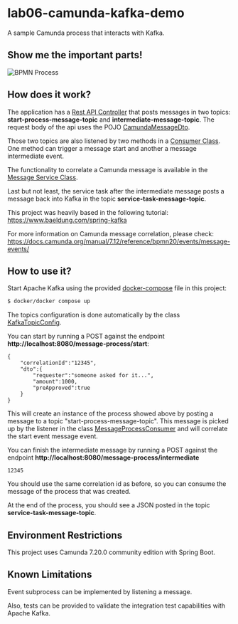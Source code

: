 # lab06-camunda-kafka-demo
A sample Camunda process that interacts with Kafka. 

## Show me the important parts!
![BPMN Process](src/main/resources/process.png)

## How does it work?

The application has a [Rest API Controller](src/main/java/org/camunda/bpm/demo/controller/MessageProcessRestController.java) that posts messages in two topics: **start-process-message-topic** and **intermediate-message-topic**. The request body of the api uses the POJO [CamundaMessageDto](src/main/java/org/camunda/bpm/demo/dto/CamundaMessageDto.java).

Those two topics are also listened by two methods in a [Consumer Class](src/main/java/org/camunda/bpm/demo/consumer/MessageProcessConsumer.java). One method can trigger a message start and another a message intermediate event.

The functionality to correlate a Camunda message is available in the [Message Service Class](src/main/java/org/camunda/bpm/demo/consumer/MessageService.java).

Last but not least, the service task after the intermediate message posts a message back into Kafka in the topic **service-task-message-topic**.

This project was heavily based in the following tutorial: https://www.baeldung.com/spring-kafka

For more information on Camunda message correlation, please check: https://docs.camunda.org/manual/7.12/reference/bpmn20/events/message-events/

## How to use it?
Start Apache Kafka using the provided [docker-compose](/docker/docker-compose.yml) file in this project:

```bash
$ docker/docker compose up
```
The topics configuration is done automatically by the class [KafkaTopicConfig](src/main/java/org/camunda/bpm/demo/config/KafkaTopicConfig.java).

You can start by running a POST against the endpoint **http://localhost:8080/message-process/start**:

```
{
	"correlationId":"12345",
	"dto":{
		"requester":"someone asked for it...",
		"amount":1000,
		"preApproved":true
	}
}
```

This will create an instance of the process showed above by posting a message to a topic "start-process-message-topic". This message is picked up by the listener in the class [MessageProcessConsumer](src/main/java/org/camunda/bpm/demo/consumer/MessageProcessConsumer.java) and will correlate the start event message event.

You can finish the intermediate message by running a POST against the endpoint **http://localhost:8080/message-process/intermediate**

```
12345
```

You should use the same correlation id as before, so you can consume the message of the process that was created.

At the end of the process, you should see a JSON posted in the topic **service-task-message-topic**.

## Environment Restrictions
This project uses Camunda 7.20.0 community edition with Spring Boot.

## Known Limitations

Event subprocess can be implemented by listening a message.

Also, tests can be provided to validate the integration test capabilities with Apache Kafka.